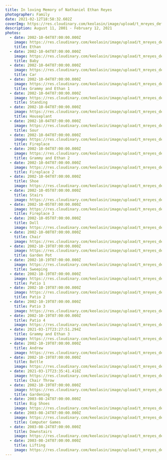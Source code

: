 ```yaml
---
title: In loving Memory of Nathaniel Ethan Reyes
photographer: Family
date: 2021-02-12T18:58:32.602Z
coverImg: https://res.cloudinary.com/keolasin/image/upload/t_mreyes_default/v1615867448/Ethan/Moose_3_uu8iau.jpg
description: August 11, 2001 - February 12, 2021
photos:
  - date: 2002-10-04T07:00:00.000Z
    image: https://res.cloudinary.com/keolasin/image/upload/t_mreyes_default/v1615867421/Ethan/Ethan_slpxuv.jpg
    title: Ethan
  - date: 2002-10-04T07:00:00.000Z
    image: https://res.cloudinary.com/keolasin/image/upload/t_mreyes_default/v1615867421/Ethan/Baby_fk0tj4.jpg
    title: Baby
  - date: 2002-10-04T07:00:00.000Z
    image: https://res.cloudinary.com/keolasin/image/upload/t_mreyes_default/v1615867424/Ethan/Car_i36ryg.jpg
    title: Car
  - date: 2002-10-04T07:00:00.000Z
    image: https://res.cloudinary.com/keolasin/image/upload/t_mreyes_default/v1615867423/Ethan/Grammy_and_Ethan_1_ofxxa0.jpg
    title: Grammy and Ethan 1
  - date: 2002-10-04T07:00:00.000Z
    image: https://res.cloudinary.com/keolasin/image/upload/t_mreyes_default/v1615867424/Ethan/Standing_sa38u2.jpg
    title: Standing
  - date: 2002-10-04T07:00:00.000Z
    image: https://res.cloudinary.com/keolasin/image/upload/t_mreyes_default/v1615867425/Ethan/Houseplant_vknepu.jpg
    title: Houseplant
  - date: 2002-10-04T07:00:00.000Z
    image: https://res.cloudinary.com/keolasin/image/upload/t_mreyes_default/v1615867426/Ethan/Sour_i8ff3y.jpg
    title: Sour
  - date: 2002-10-04T07:00:00.000Z
    image: https://res.cloudinary.com/keolasin/image/upload/t_mreyes_default/v1615867425/Ethan/Fireplace_ierfyk.jpg
    title: Fireplace
  - date: 2002-10-04T07:00:00.000Z
    image: https://res.cloudinary.com/keolasin/image/upload/t_mreyes_default/v1615867428/Ethan/Grammy_and_Ethan_2_uvxywh.jpg
    title: Grammy and Ethan 2
  - date: 2002-10-04T07:00:00.000Z
    image: https://res.cloudinary.com/keolasin/image/upload/t_mreyes_default/v1615867428/Ethan/Fireplace_2_mx2bya.jpg
    title: Fireplace 2
  - date: 2002-10-04T07:00:00.000Z
    title: Shoe
    image: https://res.cloudinary.com/keolasin/image/upload/t_mreyes_default/v1615867427/Ethan/Shoe_zolvcj.jpg
  - date: 2002-10-05T07:00:00.000Z
    title: Stairs
    image: https://res.cloudinary.com/keolasin/image/upload/t_mreyes_default/v1615867429/Ethan/Stairs_ivs3lz.jpg
  - date: 2002-10-05T07:00:00.000Z
    image: https://res.cloudinary.com/keolasin/image/upload/t_mreyes_default/v1615867428/Ethan/Fireplace_3_xoiaw8.jpg
    title: Fireplace 3
  - date: 2002-10-05T07:00:00.000Z
    title: Doll
    image: https://res.cloudinary.com/keolasin/image/upload/t_mreyes_default/v1615867430/Ethan/Doll_wzil5p.jpg
  - date: 2002-10-08T07:00:00.000Z
    title: Chair
    image: https://res.cloudinary.com/keolasin/image/upload/t_mreyes_default/v1615867429/Ethan/Chair_swed5c.jpg
  - date: 2002-10-19T07:00:00.000Z
    image: https://res.cloudinary.com/keolasin/image/upload/t_mreyes_default/v1615867431/Ethan/Garden_Pot_k1avsv.jpg
    title: Garden Pot
  - date: 2002-10-19T07:00:00.000Z
    image: https://res.cloudinary.com/keolasin/image/upload/t_mreyes_default/v1615867433/Ethan/Sweeping_fv56og.jpg
    title: Sweeping
  - date: 2002-10-19T07:00:00.000Z
    image: https://res.cloudinary.com/keolasin/image/upload/t_mreyes_default/v1615867433/Ethan/Patio_1_jflfvs.jpg
    title: Patio 1
  - date: 2002-10-19T07:00:00.000Z
    image: https://res.cloudinary.com/keolasin/image/upload/t_mreyes_default/v1615867432/Ethan/Patio_2_jkgdjy.jpg
    title: Patio 2
  - date: 2002-10-19T07:00:00.000Z
    title: Patio 3
    image: https://res.cloudinary.com/keolasin/image/upload/t_mreyes_default/v1615867432/Ethan/Patio_3_v2hzly.jpg
  - date: 2002-10-19T07:00:00.000Z
    title: Patio 4
    image: https://res.cloudinary.com/keolasin/image/upload/t_mreyes_default/v1615867433/Ethan/Patio_4_vcz16v.jpg
  - date: 2021-03-17T23:27:51.294Z
    title: Grammy and Ethan 3
    image: https://res.cloudinary.com/keolasin/image/upload/t_mreyes_default/v1615867436/Ethan/Grammy_and_Ethan_3_pcgmj6.jpg
  - date: 2002-10-19T07:00:00.000Z
    title: Andrew
    image: https://res.cloudinary.com/keolasin/image/upload/t_mreyes_default/v1615867434/Ethan/Andrew_fsvrem.jpg
  - date: 2002-10-19T07:00:00.000Z
    title: Bottle
    image: https://res.cloudinary.com/keolasin/image/upload/t_mreyes_default/v1615867437/Ethan/Bottle_hswzlg.jpg
  - date: 2021-03-17T23:35:41.418Z
    image: https://res.cloudinary.com/keolasin/image/upload/t_mreyes_default/v1615867437/Ethan/Chair_Throw_nowpsa.jpg
    title: Chair Throw
  - date: 2002-10-19T07:00:00.000Z
    image: https://res.cloudinary.com/keolasin/image/upload/t_mreyes_default/v1615867437/Ethan/Gardening_vrx8c5.jpg
    title: Gardening
  - date: 2003-08-24T07:00:00.000Z
    title: Big Shoes
    image: https://res.cloudinary.com/keolasin/image/upload/t_mreyes_default/v1615867437/Ethan/Big_Shoes_sc6rxa.jpg
  - date: 2003-08-24T07:00:00.000Z
    image: https://res.cloudinary.com/keolasin/image/upload/t_mreyes_default/v1615867435/Ethan/Computer_Games_wlt66b.jpg
    title: Computer Games
  - date: 2003-08-24T07:00:00.000Z
    title: Downstairs
    image: https://res.cloudinary.com/keolasin/image/upload/t_mreyes_default/v1615867437/Ethan/Downstairs_ucslrq.jpg
  - date: 2003-08-24T07:00:00.000Z
    title: Lifting
    image: https://res.cloudinary.com/keolasin/image/upload/t_mreyes_default/v1615867438/Ethan/Lifting_dxhohu.jpg
---
```

